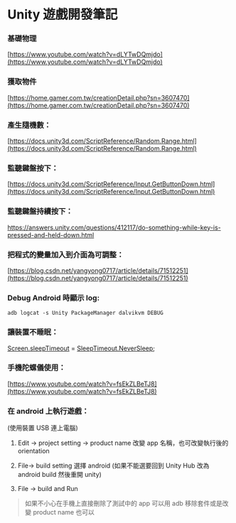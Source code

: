 # Unity 遊戲開發筆記

### 基礎物理

[https://www.youtube.com/watch?v=dLYTwDQmjdo](https://www.youtube.com/watch?v=dLYTwDQmjdo)

### 獲取物件

[https://home.gamer.com.tw/creationDetail.php?sn=3607470](https://home.gamer.com.tw/creationDetail.php?sn=3607470)

### 產生隨機數：

[https://docs.unity3d.com/ScriptReference/Random.Range.html](https://docs.unity3d.com/ScriptReference/Random.Range.html)

### 監聽鍵盤按下：

[https://docs.unity3d.com/ScriptReference/Input.GetButtonDown.html](https://docs.unity3d.com/ScriptReference/Input.GetButtonDown.html)

### 監聽鍵盤持續按下：

https://answers.unity.com/questions/412117/do-something-while-key-is-pressed-and-held-down.html

### 把程式的變量加入到介面為可調整：

[https://blog.csdn.net/yangyong0717/article/details/71512251](https://blog.csdn.net/yangyong0717/article/details/71512251)

### Debug Android 時顯示 log:

`adb logcat -s Unity PackageManager dalvikvm DEBUG`

### 讓裝置不睡眠：

[Screen.sleepTimeout](https://docs.unity3d.com/ScriptReference/Screen-sleepTimeout.html) = [SleepTimeout.NeverSleep](https://docs.unity3d.com/ScriptReference/SleepTimeout.NeverSleep.html);

### 手機陀螺儀使用：

[https://www.youtube.com/watch?v=fsEkZLBeTJ8](https://www.youtube.com/watch?v=fsEkZLBeTJ8)

### 在 android 上執行遊戲：

\(使用裝置 USB 連上電腦\)

1. Edit -&gt; project setting -&gt; product name 改變 app 名稱，也可改變執行後的 orientation

2. File-&gt; build setting 選擇 android \(如果不能選要回到 Unity Hub 改為 android build 然後重開 unity\)

3. File -&gt; build and Run

> 如果不小心在手機上直接刪除了測試中的 app 可以用 adb 移除套件或是改變 product name 也可以

